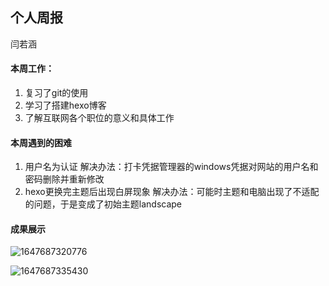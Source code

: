 ## 个人周报

闫若涵

#### 本周工作：

1. 复习了git的使用
2. 学习了搭建hexo博客
3. 了解互联网各个职位的意义和具体工作

#### 本周遇到的困难

1. 用户名为认证 解决办法：打卡凭据管理器的windows凭据对网站的用户名和密码删除并重新修改
2. hexo更换完主题后出现白屏现象 解决办法：可能时主题和电脑出现了不适配的问题，于是变成了初始主题landscape

#### 成果展示

![1647687320776](C:\Users\dell\AppData\Roaming\Typora\typora-user-images\1647687320776.png)

![1647687335430](C:\Users\dell\AppData\Roaming\Typora\typora-user-images\1647687335430.png)




